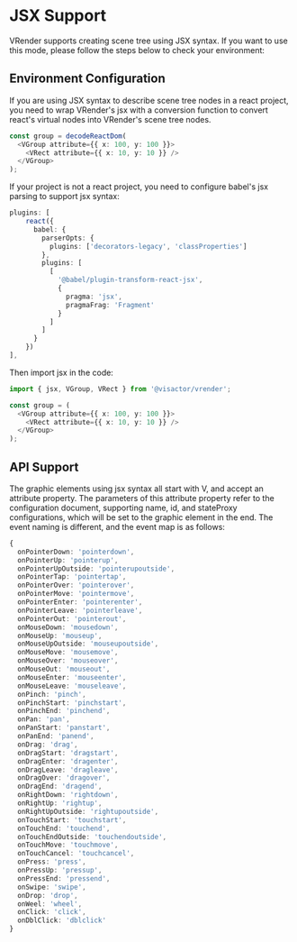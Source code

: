 # JSX Support

VRender supports creating scene tree using JSX syntax. If you want to use this mode, please follow the steps below to check your environment:

## Environment Configuration

If you are using JSX syntax to describe scene tree nodes in a react project, you need to wrap VRender's jsx with a conversion function to convert react's virtual nodes into VRender's scene tree nodes.

```ts
const group = decodeReactDom(
  <VGroup attribute={{ x: 100, y: 100 }}>
    <VRect attribute={{ x: 10, y: 10 }} />
  </VGroup>
);
```

If your project is not a react project, you need to configure babel's jsx parsing to support jsx syntax:

```ts
plugins: [
    react({
      babel: {
        parserOpts: {
          plugins: ['decorators-legacy', 'classProperties']
        },
        plugins: [
          [
            '@babel/plugin-transform-react-jsx',
            {
              pragma: 'jsx',
              pragmaFrag: 'Fragment'
            }
          ]
        ]
      }
    })
],
```

Then import jsx in the code:

```ts
import { jsx, VGroup, VRect } from '@visactor/vrender';

const group = (
  <VGroup attribute={{ x: 100, y: 100 }}>
    <VRect attribute={{ x: 10, y: 10 }} />
  </VGroup>
);
```

## API Support

The graphic elements using jsx syntax all start with V, and accept an attribute property. The parameters of this attribute property refer to the configuration document, supporting name, id, and stateProxy configurations, which will be set to the graphic element in the end. The event naming is different, and the event map is as follows:

```ts
{
  onPointerDown: 'pointerdown',
  onPointerUp: 'pointerup',
  onPointerUpOutside: 'pointerupoutside',
  onPointerTap: 'pointertap',
  onPointerOver: 'pointerover',
  onPointerMove: 'pointermove',
  onPointerEnter: 'pointerenter',
  onPointerLeave: 'pointerleave',
  onPointerOut: 'pointerout',
  onMouseDown: 'mousedown',
  onMouseUp: 'mouseup',
  onMouseUpOutside: 'mouseupoutside',
  onMouseMove: 'mousemove',
  onMouseOver: 'mouseover',
  onMouseOut: 'mouseout',
  onMouseEnter: 'mouseenter',
  onMouseLeave: 'mouseleave',
  onPinch: 'pinch',
  onPinchStart: 'pinchstart',
  onPinchEnd: 'pinchend',
  onPan: 'pan',
  onPanStart: 'panstart',
  onPanEnd: 'panend',
  onDrag: 'drag',
  onDragStart: 'dragstart',
  onDragEnter: 'dragenter',
  onDragLeave: 'dragleave',
  onDragOver: 'dragover',
  onDragEnd: 'dragend',
  onRightDown: 'rightdown',
  onRightUp: 'rightup',
  onRightUpOutside: 'rightupoutside',
  onTouchStart: 'touchstart',
  onTouchEnd: 'touchend',
  onTouchEndOutside: 'touchendoutside',
  onTouchMove: 'touchmove',
  onTouchCancel: 'touchcancel',
  onPress: 'press',
  onPressUp: 'pressup',
  onPressEnd: 'pressend',
  onSwipe: 'swipe',
  onDrop: 'drop',
  onWeel: 'wheel',
  onClick: 'click',
  onDblClick: 'dblclick'
}
```
